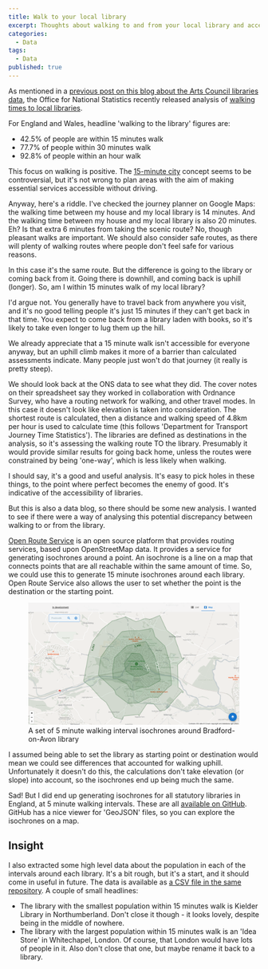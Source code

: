 ```yaml
---
title: Walk to your local library
excerpt: Thoughts about walking to and from your local library and accessibility
categories:
  - Data
tags:
  - Data
published: true
---
```


As mentioned in a [previous post on this blog about the Arts Council libraries data](https://blog.librarydata.uk/basic-libraries-cleaning/), the Office for National Statistics recently released analysis of [walking times to local libraries](https://www.ons.gov.uk/peoplepopulationandcommunity/wellbeing/datasets/traveltimetolibrariesinlocalareasenglandandwales).

For England and Wales, headline 'walking to the library' figures are:

- 42.5% of people are within 15 minutes walk
- 77.7% of people within 30 minutes walk
- 92.8% of people within an hour walk

This focus on walking is positive. The [15-minute city](https://en.wikipedia.org/wiki/15-minute_city) concept seems to be controversial, but it's not wrong to plan areas with the aim of making essential services accessible without driving.

Anyway, here's a riddle. I've checked the journey planner on Google Maps: the walking time between my house and my local library is 14 minutes. And the walking time between my house and my local library is also 20 minutes. Eh? Is that extra 6 minutes from taking the scenic route? No, though pleasant walks are important. We should also consider safe routes, as there will plenty of walking routes where people don't feel safe for various reasons.

In this case it's the same route. But the difference is going to the library or coming back from it. Going there is downhill, and coming back is uphill (longer). So, am I within 15 minutes walk of my local library?

I'd argue not. You generally have to travel back from anywhere you visit, and it's no good telling people it's just 15 minutes if they can't get back in that time. You expect to come back from a library laden with books, so it's likely to take even longer to lug them up the hill.

We already appreciate that a 15 minute walk isn't accessible for everyone anyway, but an uphill climb makes it more of a barrier than calculated assessments indicate. Many people just won't do that journey (it really is pretty steep).

We should look back at the ONS data to see what they did. The cover notes on their spreadsheet say they worked in collaboration with Ordnance Survey, who have a routing network for walking, and other travel modes. In this case it doesn't look like elevation is taken into consideration. The shortest route is calculated, then a distance and walking speed of 4.8km per hour is used to calculate time (this follows 'Department for Transport Journey Time Statistics'). The libraries are defined as destinations in the analysis, so it's assessing the walking route TO the library. Presumably it would provide similar results for going back home, unless the routes were constrained by being 'one-way', which is less likely when walking.

I should say, it's a good and useful analysis. It's easy to pick holes in these things, to the point where perfect becomes the enemy of good. It's indicative of the accessibility of libraries.

But this is also a data blog, so there should be some new analysis. I wanted to see if there were a way of analysing this potential discrepancy between walking to or from the library.

[Open Route Service](https://openrouteservice.org/) is an open source platform that provides routing services, based upon OpenStreetMap data. It provides a service for generating isochrones around a point. An isochrone is a line on a map that connects points that are all reachable within the same amount of time. So, we could use this to generate 15 minute isochrones around each library. Open Route Service also allows the user to set whether the point is the destination or the starting point.

<figure>
  <img src="https://github.com/LibrariesHacked/librarieshacked.github.io/raw/main/images/2025-01-15-walk-to-your-local-library.png" alt="A set of 5 minute walking interval isochrones around Bradford-on-Avon library"/>
  <figcaption>A set of 5 minute walking interval isochrones around Bradford-on-Avon library</figcaption>
</figure>

I assumed being able to set the library as starting point or destination would mean we could see differences that accounted for walking uphill. Unfortunately it doesn't do this, the calculations don't take elevation (or slope) into account, so the isochrones end up being much the same.

Sad! But I did end up generating isochrones for all statutory libraries in England, at 5 minute walking intervals. These are all [available on GitHub](https://github.com/LibrariesHacked/library-isochrones/tree/main/data/isochrones/basic-dataset-2023). GitHub has a nice viewer for 'GeoJSON' files, so you can explore the isochrones on a map.

## Insight

I also extracted some high level data about the population in each of the intervals around each library. It's a bit rough, but it's a start, and it should come in useful in future. The data is available as [a CSV file in the same repository](https://github.com/LibrariesHacked/library-isochrones/blob/main/data/isochrones/basic-dataset-2023/basic-dataset-for-libraries-2023-analysis.csv). A couple of small headlines:

- The library with the smallest population within 15 minutes walk is Kielder Library in Northumberland. Don't close it though - it looks lovely, despite being in the middle of nowhere.
- The library with the largest population within 15 minutes walk is an 'Idea Store' in Whitechapel, London. Of course, that London would have lots of people in it. Also don't close that one, but maybe rename it back to a library.
